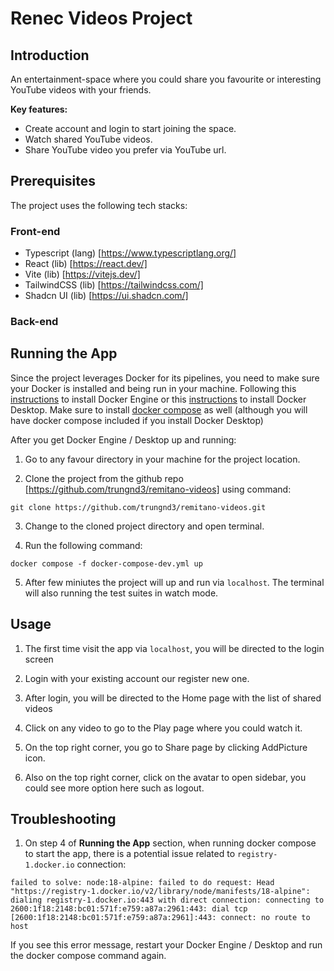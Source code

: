 # Renec Videos Project

## Introduction

An entertainment-space where you could share you favourite or interesting YouTube videos with your friends.

**Key features:**

- Create account and login to start joining the space.
- Watch shared YouTube videos.
- Share YouTube video you prefer via YouTube url.

## Prerequisites

The project uses the following tech stacks:

### Front-end

- Typescript (lang) [https://www.typescriptlang.org/]
- React (lib) [https://react.dev/]
- Vite (lib) [https://vitejs.dev/]
- TailwindCSS (lib) [https://tailwindcss.com/]
- Shadcn UI (lib) [https://ui.shadcn.com/]

### Back-end

## Running the App

Since the project leverages Docker for its pipelines, you need to make sure your Docker is installed and being run in your machine.
Following this [instructions](https://docs.docker.com/engine/install/) to install Docker Engine or this [instructions](https://docs.docker.com/desktop/install/mac-install/) to install Docker Desktop.
Make sure to install [docker compose](https://docs.docker.com/compose/install/) as well (although you will have docker compose included if you install Docker Desktop)

After you get Docker Engine / Desktop up and running:

1. Go to any favour directory in your machine for the project location.

2. Clone the project from the github repo [https://github.com/trungnd3/remitano-videos] using command:

```
git clone https://github.com/trungnd3/remitano-videos.git
```

3. Change to the cloned project directory and open terminal.

4. Run the following command:

```
docker compose -f docker-compose-dev.yml up
```

5. After few miniutes the project will up and run via `localhost`. The terminal will also running the test suites in watch mode.

## Usage

1. The first time visit the app via `localhost`, you will be directed to the login screen

2. Login with your existing account our register new one.

3. After login, you will be directed to the Home page with the list of shared videos

4. Click on any video to go to the Play page where you could watch it.

5. On the top right corner, you go to Share page by clicking AddPicture icon.

6. Also on the top right corner, click on the avatar to open sidebar, you could see more option here such as logout.

## Troubleshooting

1. On step 4 of **Running the App** section, when running docker compose to start the app, there is a potential issue related to `registry-1.docker.io` connection:

```
failed to solve: node:18-alpine: failed to do request: Head "https://registry-1.docker.io/v2/library/node/manifests/18-alpine": dialing registry-1.docker.io:443 with direct connection: connecting to 2600:1f18:2148:bc01:571f:e759:a87a:2961:443: dial tcp [2600:1f18:2148:bc01:571f:e759:a87a:2961]:443: connect: no route to host
```

If you see this error message, restart your Docker Engine / Desktop and run the docker compose command again.
